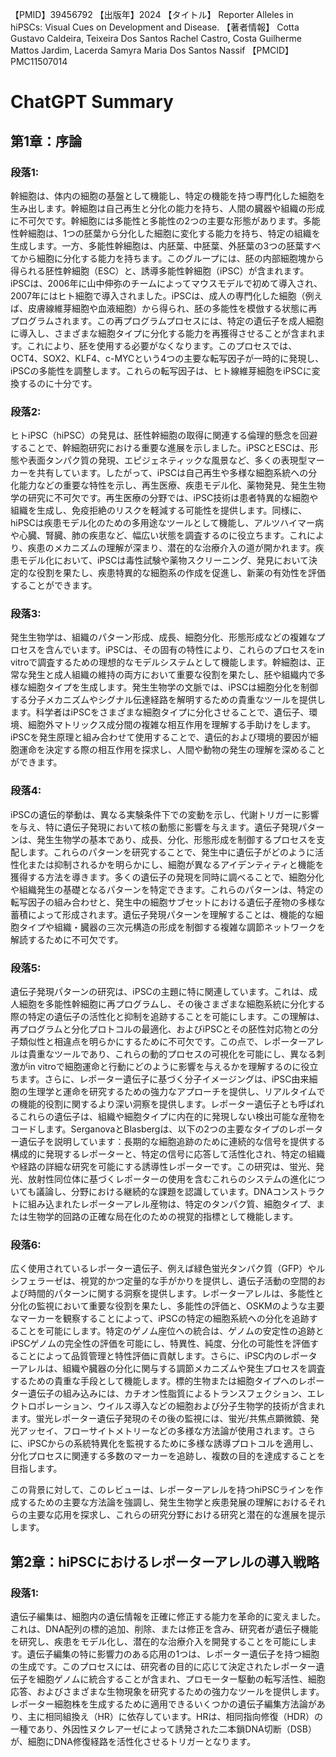 【PMID】39456792
【出版年】2024
【タイトル】
Reporter Alleles in hiPSCs: Visual Cues on Development and Disease.
【著者情報】
Cotta Gustavo Caldeira, Teixeira Dos Santos Rachel Castro, Costa Guilherme Mattos Jardim, Lacerda Samyra Maria Dos Santos Nassif
【PMCID】
PMC11507014
# ChatGPT Summary
## 第1章：序論

### 段落1:
幹細胞は、体内の細胞の基盤として機能し、特定の機能を持つ専門化した細胞を生み出します。幹細胞は自己再生と分化の能力を持ち、人間の臓器や組織の形成に不可欠です。幹細胞には多能性と多能性の2つの主要な形態があります。多能性幹細胞は、1つの胚葉から分化した細胞に変化する能力を持ち、特定の組織を生成します。一方、多能性幹細胞は、内胚葉、中胚葉、外胚葉の3つの胚葉すべてから細胞に分化する能力を持ちます。このグループには、胚の内部細胞塊から得られる胚性幹細胞（ESC）と、誘導多能性幹細胞（iPSC）が含まれます。iPSCは、2006年に山中伸弥のチームによってマウスモデルで初めて導入され、2007年にはヒト細胞で導入されました。iPSCは、成人の専門化した細胞（例えば、皮膚線維芽細胞や血液細胞）から得られ、胚の多能性を模倣する状態に再プログラムされます。この再プログラムプロセスには、特定の遺伝子を成人細胞に導入し、さまざまな細胞タイプに分化する能力を再獲得させることが含まれます。これにより、胚を使用する必要がなくなります。このプロセスでは、OCT4、SOX2、KLF4、c-MYCという4つの主要な転写因子が一時的に発現し、iPSCの多能性を調整します。これらの転写因子は、ヒト線維芽細胞をiPSCに変換するのに十分です。

### 段落2:
ヒトiPSC（hiPSC）の発見は、胚性幹細胞の取得に関連する倫理的懸念を回避することで、幹細胞研究における重要な進展を示しました。iPSCとESCは、形態や表面タンパク質の発現、エピジェネティックな風景など、多くの表現型マーカーを共有しています。したがって、iPSCは自己再生や多様な細胞系統への分化能力などの重要な特性を示し、再生医療、疾患モデル化、薬物発見、発生生物学の研究に不可欠です。再生医療の分野では、iPSC技術は患者特異的な細胞や組織を生成し、免疫拒絶のリスクを軽減する可能性を提供します。同様に、hiPSCは疾患モデル化のための多用途なツールとして機能し、アルツハイマー病や心臓、腎臓、肺の疾患など、幅広い状態を調査するのに役立ちます。これにより、疾患のメカニズムの理解が深まり、潜在的な治療介入の道が開かれます。疾患モデル化において、iPSCは毒性試験や薬物スクリーニング、発見において決定的な役割を果たし、疾患特異的な細胞系の作成を促進し、新薬の有効性を評価することができます。

### 段落3:
発生生物学は、組織のパターン形成、成長、細胞分化、形態形成などの複雑なプロセスを含んでいます。iPSCは、その固有の特性により、これらのプロセスをin vitroで調査するための理想的なモデルシステムとして機能します。幹細胞は、正常な発生と成人組織の維持の両方において重要な役割を果たし、胚や組織内で多様な細胞タイプを生成します。発生生物学の文脈では、iPSCは細胞分化を制御する分子メカニズムやシグナル伝達経路を解明するための貴重なツールを提供します。科学者はiPSCをさまざまな細胞タイプに分化させることで、遺伝子、環境、細胞外マトリックス成分間の複雑な相互作用を理解する手助けをします。iPSCを発生原理と組み合わせて使用することで、遺伝的および環境的要因が細胞運命を決定する際の相互作用を探求し、人間や動物の発生の理解を深めることができます。

### 段落4:
iPSCの遺伝的挙動は、異なる実験条件下での変動を示し、代謝トリガーに影響を与え、特に遺伝子発現において核の動態に影響を与えます。遺伝子発現パターンは、発生生物学の基本であり、成長、分化、形態形成を制御するプロセスを支配します。これらのパターンを研究することで、発生中に遺伝子がどのように活性化または抑制されるかを明らかにし、細胞が異なるアイデンティティと機能を獲得する方法を導きます。多くの遺伝子の発現を同時に調べることで、細胞分化や組織発生の基礎となるパターンを特定できます。これらのパターンは、特定の転写因子の組み合わせと、発生中の細胞サブセットにおける遺伝子産物の多様な蓄積によって形成されます。遺伝子発現パターンを理解することは、機能的な細胞タイプや組織・臓器の三次元構造の形成を制御する複雑な調節ネットワークを解読するために不可欠です。

### 段落5:
遺伝子発現パターンの研究は、iPSCの主題に特に関連しています。これは、成人細胞を多能性幹細胞に再プログラムし、その後さまざまな細胞系統に分化する際の特定の遺伝子の活性化と抑制を追跡することを可能にします。この理解は、再プログラムと分化プロトコルの最適化、およびiPSCとその胚性対応物との分子類似性と相違点を明らかにするために不可欠です。この点で、レポーターアレルは貴重なツールであり、これらの動的プロセスの可視化を可能にし、異なる刺激がin vitroで細胞運命と行動にどのように影響を与えるかを理解するのに役立ちます。さらに、レポーター遺伝子に基づく分子イメージングは、iPSC由来細胞の生理学と運命を研究するための強力なアプローチを提供し、リアルタイムでの機能的役割に関するより深い洞察を提供します。レポーター遺伝子とも呼ばれるこれらの遺伝子は、組織や細胞タイプに内在的に発現しない検出可能な産物をコードします。SerganovaとBlasbergは、以下の2つの主要なタイプのレポーター遺伝子を説明しています：長期的な細胞追跡のために連続的な信号を提供する構成的に発現するレポーターと、特定の信号に応答して活性化され、特定の組織や経路の詳細な研究を可能にする誘導性レポーターです。この研究は、蛍光、発光、放射性同位体に基づくレポーターの使用を含むこれらのシステムの進化についても議論し、分野における継続的な課題を認識しています。DNAコンストラクトに組み込まれたレポーターアレル産物は、特定のタンパク質、細胞タイプ、または生物学的回路の正確な局在化のための視覚的指標として機能します。

### 段落6:
広く使用されているレポーター遺伝子、例えば緑色蛍光タンパク質（GFP）やルシフェラーゼは、視覚的かつ定量的な手がかりを提供し、遺伝子活動の空間的および時間的パターンに関する洞察を提供します。レポーターアレルは、多能性と分化の監視において重要な役割を果たし、多能性の評価と、OSKMのような主要なマーカーを観察することによって、iPSCの特定の細胞系統への分化を追跡することを可能にします。特定のゲノム座位への統合は、ゲノムの安定性の追跡とiPSCゲノムの完全性の評価を可能にし、特異性、純度、分化の可能性を評価することによって品質管理と特性評価に貢献します。さらに、iPSC内のレポーターアレルは、組織や臓器の分化に関与する調節メカニズムや発生プロセスを調査するための貴重な手段として機能します。標的生物または細胞タイプへのレポーター遺伝子の組み込みには、カチオン性脂質によるトランスフェクション、エレクトロポレーション、ウイルス導入などの細胞および分子生物学的技術が含まれます。蛍光レポーター遺伝子発現のその後の監視には、蛍光/共焦点顕微鏡、発光アッセイ、フローサイトメトリーなどの多様な方法論が使用されます。さらに、iPSCからの系統特異化を監視するために多様な誘導プロトコルを適用し、分化プロセスに関連する多数のマーカーを追跡し、複数の目的を達成することを目指します。

この背景に対して、このレビューは、レポーターアレルを持つhiPSCラインを作成するための主要な方法論を強調し、発生生物学と疾患発展の理解におけるそれらの主要な応用を探求し、これらの研究分野における研究と潜在的な進展を提示します。

## 第2章：hiPSCにおけるレポーターアレルの導入戦略

### 段落1:
遺伝子編集は、細胞内の遺伝情報を正確に修正する能力を革命的に変えました。これは、DNA配列の標的追加、削除、または修正を含み、研究者が遺伝子機能を研究し、疾患をモデル化し、潜在的な治療介入を開発することを可能にします。遺伝子編集の特に影響力のある応用の1つは、レポーター遺伝子を持つ細胞の生成です。このプロセスには、研究者の目的に応じて決定されたレポーター遺伝子を細胞ゲノムに統合することが含まれ、プロモーター駆動の転写活性、細胞応答、およびさまざまな生物現象を研究するための強力なツールを提供します。レポーター細胞株を生成するために適用できるいくつかの遺伝子編集方法論があり、主に相同組換え（HR）に依存しています。HRは、相同指向修復（HDR）の一種であり、外因性ヌクレアーゼによって誘発された二本鎖DNA切断（DSB）が、細胞にDNA修復経路を活性化させるトリガーとなります。